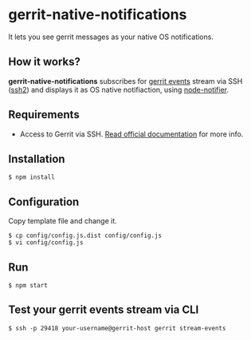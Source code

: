 # gerrit-native-notifications

It lets you see gerrit messages as your native OS notifications.

## How it works?

**gerrit-native-notifications** subscribes for 
[gerrit events](https://gerrit-review.googlesource.com/Documentation/cmd-stream-events.html) 
stream via SSH 
([ssh2](https://github.com/mscdex/ssh2)) 
and displays it as OS native notifiaction, using 
[node-notifier](https://github.com/mikaelbr/node-notifier/).

## Requirements

- Access to Gerrit via SSH. [Read official documentation](https://gerrit-review.googlesource.com/Documentation/cmd-stream-events.html#_access) for more info.

## Installation

```
$ npm install
```

## Configuration

Copy template file and change it.

```
$ cp config/config.js.dist config/config.js
$ vi config/config.js
```

## Run

```
$ npm start
```

## Test your gerrit events stream via CLI
```
$ ssh -p 29418 your-username@gerrit-host gerrit stream-events
```